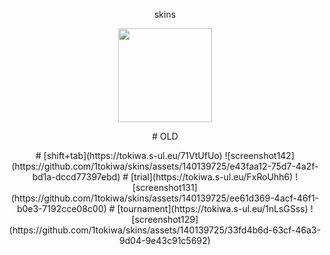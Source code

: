 <p align="center"> skins
<p align="center">
<a href="https://osu.ppy.sh/users/21821366">
  <img src="https://a.ppy.sh/21821366?1669712909.jpeg"  
       width="150"
       height="150"></a>
<p align="center"> 



<p align="center"> # OLD
  <p align="center">
# [shift+tab](https://tokiwa.s-ul.eu/71VtUfUo)
![screenshot142](https://github.com/1tokiwa/skins/assets/140139725/e43faa12-75d7-4a2f-bd1a-dccd77397ebd)
# [trial](https://tokiwa.s-ul.eu/FxRoUhh6)
![screenshot131](https://github.com/1tokiwa/skins/assets/140139725/ee61d369-4acf-46f1-b0e3-7192cce08c00)
# [tournament](https://tokiwa.s-ul.eu/1nLsGSss)
![screenshot129](https://github.com/1tokiwa/skins/assets/140139725/33fd4b6d-63cf-46a3-9d04-9e43c91c5692)
